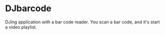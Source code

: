 DJbarcode
=========

DJing application with a bar code reader. You scan a bar code, and it's start a video playlist.